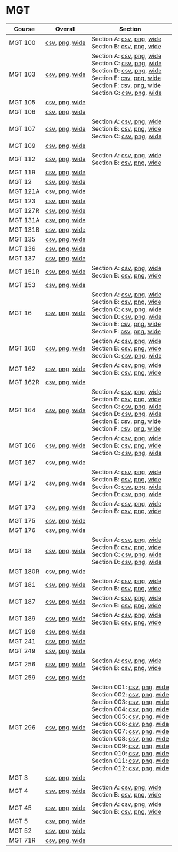 # MGT

| Course | Overall | Section |
| ------ | ------- | ------- |
| MGT 100 | [csv](https://github.com/UCSD-Historical-Enrollment-Data/2025Winter/blob/main/overall/MGT%20100.csv), [png](https://raw.githubusercontent.com/UCSD-Historical-Enrollment-Data/2025Winter/main/plot_overall/MGT%20100.png), [wide](https://raw.githubusercontent.com/UCSD-Historical-Enrollment-Data/2025Winter/main/plot_overall_wide/MGT%20100.png) | Section A: [csv](https://github.com/UCSD-Historical-Enrollment-Data/2025Winter/blob/main/section/MGT%20100_A.csv), [png](https://raw.githubusercontent.com/UCSD-Historical-Enrollment-Data/2025Winter/main/plot_section/MGT%20100_A.png), [wide](https://raw.githubusercontent.com/UCSD-Historical-Enrollment-Data/2025Winter/main/plot_section_wide/MGT%20100_A.png)<br>Section B: [csv](https://github.com/UCSD-Historical-Enrollment-Data/2025Winter/blob/main/section/MGT%20100_B.csv), [png](https://raw.githubusercontent.com/UCSD-Historical-Enrollment-Data/2025Winter/main/plot_section/MGT%20100_B.png), [wide](https://raw.githubusercontent.com/UCSD-Historical-Enrollment-Data/2025Winter/main/plot_section_wide/MGT%20100_B.png) |
| MGT 103 | [csv](https://github.com/UCSD-Historical-Enrollment-Data/2025Winter/blob/main/overall/MGT%20103.csv), [png](https://raw.githubusercontent.com/UCSD-Historical-Enrollment-Data/2025Winter/main/plot_overall/MGT%20103.png), [wide](https://raw.githubusercontent.com/UCSD-Historical-Enrollment-Data/2025Winter/main/plot_overall_wide/MGT%20103.png) | Section A: [csv](https://github.com/UCSD-Historical-Enrollment-Data/2025Winter/blob/main/section/MGT%20103_A.csv), [png](https://raw.githubusercontent.com/UCSD-Historical-Enrollment-Data/2025Winter/main/plot_section/MGT%20103_A.png), [wide](https://raw.githubusercontent.com/UCSD-Historical-Enrollment-Data/2025Winter/main/plot_section_wide/MGT%20103_A.png)<br>Section C: [csv](https://github.com/UCSD-Historical-Enrollment-Data/2025Winter/blob/main/section/MGT%20103_C.csv), [png](https://raw.githubusercontent.com/UCSD-Historical-Enrollment-Data/2025Winter/main/plot_section/MGT%20103_C.png), [wide](https://raw.githubusercontent.com/UCSD-Historical-Enrollment-Data/2025Winter/main/plot_section_wide/MGT%20103_C.png)<br>Section D: [csv](https://github.com/UCSD-Historical-Enrollment-Data/2025Winter/blob/main/section/MGT%20103_D.csv), [png](https://raw.githubusercontent.com/UCSD-Historical-Enrollment-Data/2025Winter/main/plot_section/MGT%20103_D.png), [wide](https://raw.githubusercontent.com/UCSD-Historical-Enrollment-Data/2025Winter/main/plot_section_wide/MGT%20103_D.png)<br>Section E: [csv](https://github.com/UCSD-Historical-Enrollment-Data/2025Winter/blob/main/section/MGT%20103_E.csv), [png](https://raw.githubusercontent.com/UCSD-Historical-Enrollment-Data/2025Winter/main/plot_section/MGT%20103_E.png), [wide](https://raw.githubusercontent.com/UCSD-Historical-Enrollment-Data/2025Winter/main/plot_section_wide/MGT%20103_E.png)<br>Section F: [csv](https://github.com/UCSD-Historical-Enrollment-Data/2025Winter/blob/main/section/MGT%20103_F.csv), [png](https://raw.githubusercontent.com/UCSD-Historical-Enrollment-Data/2025Winter/main/plot_section/MGT%20103_F.png), [wide](https://raw.githubusercontent.com/UCSD-Historical-Enrollment-Data/2025Winter/main/plot_section_wide/MGT%20103_F.png)<br>Section G: [csv](https://github.com/UCSD-Historical-Enrollment-Data/2025Winter/blob/main/section/MGT%20103_G.csv), [png](https://raw.githubusercontent.com/UCSD-Historical-Enrollment-Data/2025Winter/main/plot_section/MGT%20103_G.png), [wide](https://raw.githubusercontent.com/UCSD-Historical-Enrollment-Data/2025Winter/main/plot_section_wide/MGT%20103_G.png) |
| MGT 105 | [csv](https://github.com/UCSD-Historical-Enrollment-Data/2025Winter/blob/main/overall/MGT%20105.csv), [png](https://raw.githubusercontent.com/UCSD-Historical-Enrollment-Data/2025Winter/main/plot_overall/MGT%20105.png), [wide](https://raw.githubusercontent.com/UCSD-Historical-Enrollment-Data/2025Winter/main/plot_overall_wide/MGT%20105.png) |  |
| MGT 106 | [csv](https://github.com/UCSD-Historical-Enrollment-Data/2025Winter/blob/main/overall/MGT%20106.csv), [png](https://raw.githubusercontent.com/UCSD-Historical-Enrollment-Data/2025Winter/main/plot_overall/MGT%20106.png), [wide](https://raw.githubusercontent.com/UCSD-Historical-Enrollment-Data/2025Winter/main/plot_overall_wide/MGT%20106.png) |  |
| MGT 107 | [csv](https://github.com/UCSD-Historical-Enrollment-Data/2025Winter/blob/main/overall/MGT%20107.csv), [png](https://raw.githubusercontent.com/UCSD-Historical-Enrollment-Data/2025Winter/main/plot_overall/MGT%20107.png), [wide](https://raw.githubusercontent.com/UCSD-Historical-Enrollment-Data/2025Winter/main/plot_overall_wide/MGT%20107.png) | Section A: [csv](https://github.com/UCSD-Historical-Enrollment-Data/2025Winter/blob/main/section/MGT%20107_A.csv), [png](https://raw.githubusercontent.com/UCSD-Historical-Enrollment-Data/2025Winter/main/plot_section/MGT%20107_A.png), [wide](https://raw.githubusercontent.com/UCSD-Historical-Enrollment-Data/2025Winter/main/plot_section_wide/MGT%20107_A.png)<br>Section B: [csv](https://github.com/UCSD-Historical-Enrollment-Data/2025Winter/blob/main/section/MGT%20107_B.csv), [png](https://raw.githubusercontent.com/UCSD-Historical-Enrollment-Data/2025Winter/main/plot_section/MGT%20107_B.png), [wide](https://raw.githubusercontent.com/UCSD-Historical-Enrollment-Data/2025Winter/main/plot_section_wide/MGT%20107_B.png)<br>Section C: [csv](https://github.com/UCSD-Historical-Enrollment-Data/2025Winter/blob/main/section/MGT%20107_C.csv), [png](https://raw.githubusercontent.com/UCSD-Historical-Enrollment-Data/2025Winter/main/plot_section/MGT%20107_C.png), [wide](https://raw.githubusercontent.com/UCSD-Historical-Enrollment-Data/2025Winter/main/plot_section_wide/MGT%20107_C.png) |
| MGT 109 | [csv](https://github.com/UCSD-Historical-Enrollment-Data/2025Winter/blob/main/overall/MGT%20109.csv), [png](https://raw.githubusercontent.com/UCSD-Historical-Enrollment-Data/2025Winter/main/plot_overall/MGT%20109.png), [wide](https://raw.githubusercontent.com/UCSD-Historical-Enrollment-Data/2025Winter/main/plot_overall_wide/MGT%20109.png) |  |
| MGT 112 | [csv](https://github.com/UCSD-Historical-Enrollment-Data/2025Winter/blob/main/overall/MGT%20112.csv), [png](https://raw.githubusercontent.com/UCSD-Historical-Enrollment-Data/2025Winter/main/plot_overall/MGT%20112.png), [wide](https://raw.githubusercontent.com/UCSD-Historical-Enrollment-Data/2025Winter/main/plot_overall_wide/MGT%20112.png) | Section A: [csv](https://github.com/UCSD-Historical-Enrollment-Data/2025Winter/blob/main/section/MGT%20112_A.csv), [png](https://raw.githubusercontent.com/UCSD-Historical-Enrollment-Data/2025Winter/main/plot_section/MGT%20112_A.png), [wide](https://raw.githubusercontent.com/UCSD-Historical-Enrollment-Data/2025Winter/main/plot_section_wide/MGT%20112_A.png)<br>Section B: [csv](https://github.com/UCSD-Historical-Enrollment-Data/2025Winter/blob/main/section/MGT%20112_B.csv), [png](https://raw.githubusercontent.com/UCSD-Historical-Enrollment-Data/2025Winter/main/plot_section/MGT%20112_B.png), [wide](https://raw.githubusercontent.com/UCSD-Historical-Enrollment-Data/2025Winter/main/plot_section_wide/MGT%20112_B.png) |
| MGT 119 | [csv](https://github.com/UCSD-Historical-Enrollment-Data/2025Winter/blob/main/overall/MGT%20119.csv), [png](https://raw.githubusercontent.com/UCSD-Historical-Enrollment-Data/2025Winter/main/plot_overall/MGT%20119.png), [wide](https://raw.githubusercontent.com/UCSD-Historical-Enrollment-Data/2025Winter/main/plot_overall_wide/MGT%20119.png) |  |
| MGT 12 | [csv](https://github.com/UCSD-Historical-Enrollment-Data/2025Winter/blob/main/overall/MGT%2012.csv), [png](https://raw.githubusercontent.com/UCSD-Historical-Enrollment-Data/2025Winter/main/plot_overall/MGT%2012.png), [wide](https://raw.githubusercontent.com/UCSD-Historical-Enrollment-Data/2025Winter/main/plot_overall_wide/MGT%2012.png) |  |
| MGT 121A | [csv](https://github.com/UCSD-Historical-Enrollment-Data/2025Winter/blob/main/overall/MGT%20121A.csv), [png](https://raw.githubusercontent.com/UCSD-Historical-Enrollment-Data/2025Winter/main/plot_overall/MGT%20121A.png), [wide](https://raw.githubusercontent.com/UCSD-Historical-Enrollment-Data/2025Winter/main/plot_overall_wide/MGT%20121A.png) |  |
| MGT 123 | [csv](https://github.com/UCSD-Historical-Enrollment-Data/2025Winter/blob/main/overall/MGT%20123.csv), [png](https://raw.githubusercontent.com/UCSD-Historical-Enrollment-Data/2025Winter/main/plot_overall/MGT%20123.png), [wide](https://raw.githubusercontent.com/UCSD-Historical-Enrollment-Data/2025Winter/main/plot_overall_wide/MGT%20123.png) |  |
| MGT 127R | [csv](https://github.com/UCSD-Historical-Enrollment-Data/2025Winter/blob/main/overall/MGT%20127R.csv), [png](https://raw.githubusercontent.com/UCSD-Historical-Enrollment-Data/2025Winter/main/plot_overall/MGT%20127R.png), [wide](https://raw.githubusercontent.com/UCSD-Historical-Enrollment-Data/2025Winter/main/plot_overall_wide/MGT%20127R.png) |  |
| MGT 131A | [csv](https://github.com/UCSD-Historical-Enrollment-Data/2025Winter/blob/main/overall/MGT%20131A.csv), [png](https://raw.githubusercontent.com/UCSD-Historical-Enrollment-Data/2025Winter/main/plot_overall/MGT%20131A.png), [wide](https://raw.githubusercontent.com/UCSD-Historical-Enrollment-Data/2025Winter/main/plot_overall_wide/MGT%20131A.png) |  |
| MGT 131B | [csv](https://github.com/UCSD-Historical-Enrollment-Data/2025Winter/blob/main/overall/MGT%20131B.csv), [png](https://raw.githubusercontent.com/UCSD-Historical-Enrollment-Data/2025Winter/main/plot_overall/MGT%20131B.png), [wide](https://raw.githubusercontent.com/UCSD-Historical-Enrollment-Data/2025Winter/main/plot_overall_wide/MGT%20131B.png) |  |
| MGT 135 | [csv](https://github.com/UCSD-Historical-Enrollment-Data/2025Winter/blob/main/overall/MGT%20135.csv), [png](https://raw.githubusercontent.com/UCSD-Historical-Enrollment-Data/2025Winter/main/plot_overall/MGT%20135.png), [wide](https://raw.githubusercontent.com/UCSD-Historical-Enrollment-Data/2025Winter/main/plot_overall_wide/MGT%20135.png) |  |
| MGT 136 | [csv](https://github.com/UCSD-Historical-Enrollment-Data/2025Winter/blob/main/overall/MGT%20136.csv), [png](https://raw.githubusercontent.com/UCSD-Historical-Enrollment-Data/2025Winter/main/plot_overall/MGT%20136.png), [wide](https://raw.githubusercontent.com/UCSD-Historical-Enrollment-Data/2025Winter/main/plot_overall_wide/MGT%20136.png) |  |
| MGT 137 | [csv](https://github.com/UCSD-Historical-Enrollment-Data/2025Winter/blob/main/overall/MGT%20137.csv), [png](https://raw.githubusercontent.com/UCSD-Historical-Enrollment-Data/2025Winter/main/plot_overall/MGT%20137.png), [wide](https://raw.githubusercontent.com/UCSD-Historical-Enrollment-Data/2025Winter/main/plot_overall_wide/MGT%20137.png) |  |
| MGT 151R | [csv](https://github.com/UCSD-Historical-Enrollment-Data/2025Winter/blob/main/overall/MGT%20151R.csv), [png](https://raw.githubusercontent.com/UCSD-Historical-Enrollment-Data/2025Winter/main/plot_overall/MGT%20151R.png), [wide](https://raw.githubusercontent.com/UCSD-Historical-Enrollment-Data/2025Winter/main/plot_overall_wide/MGT%20151R.png) | Section A: [csv](https://github.com/UCSD-Historical-Enrollment-Data/2025Winter/blob/main/section/MGT%20151R_A.csv), [png](https://raw.githubusercontent.com/UCSD-Historical-Enrollment-Data/2025Winter/main/plot_section/MGT%20151R_A.png), [wide](https://raw.githubusercontent.com/UCSD-Historical-Enrollment-Data/2025Winter/main/plot_section_wide/MGT%20151R_A.png)<br>Section B: [csv](https://github.com/UCSD-Historical-Enrollment-Data/2025Winter/blob/main/section/MGT%20151R_B.csv), [png](https://raw.githubusercontent.com/UCSD-Historical-Enrollment-Data/2025Winter/main/plot_section/MGT%20151R_B.png), [wide](https://raw.githubusercontent.com/UCSD-Historical-Enrollment-Data/2025Winter/main/plot_section_wide/MGT%20151R_B.png) |
| MGT 153 | [csv](https://github.com/UCSD-Historical-Enrollment-Data/2025Winter/blob/main/overall/MGT%20153.csv), [png](https://raw.githubusercontent.com/UCSD-Historical-Enrollment-Data/2025Winter/main/plot_overall/MGT%20153.png), [wide](https://raw.githubusercontent.com/UCSD-Historical-Enrollment-Data/2025Winter/main/plot_overall_wide/MGT%20153.png) |  |
| MGT 16 | [csv](https://github.com/UCSD-Historical-Enrollment-Data/2025Winter/blob/main/overall/MGT%2016.csv), [png](https://raw.githubusercontent.com/UCSD-Historical-Enrollment-Data/2025Winter/main/plot_overall/MGT%2016.png), [wide](https://raw.githubusercontent.com/UCSD-Historical-Enrollment-Data/2025Winter/main/plot_overall_wide/MGT%2016.png) | Section A: [csv](https://github.com/UCSD-Historical-Enrollment-Data/2025Winter/blob/main/section/MGT%2016_A.csv), [png](https://raw.githubusercontent.com/UCSD-Historical-Enrollment-Data/2025Winter/main/plot_section/MGT%2016_A.png), [wide](https://raw.githubusercontent.com/UCSD-Historical-Enrollment-Data/2025Winter/main/plot_section_wide/MGT%2016_A.png)<br>Section B: [csv](https://github.com/UCSD-Historical-Enrollment-Data/2025Winter/blob/main/section/MGT%2016_B.csv), [png](https://raw.githubusercontent.com/UCSD-Historical-Enrollment-Data/2025Winter/main/plot_section/MGT%2016_B.png), [wide](https://raw.githubusercontent.com/UCSD-Historical-Enrollment-Data/2025Winter/main/plot_section_wide/MGT%2016_B.png)<br>Section C: [csv](https://github.com/UCSD-Historical-Enrollment-Data/2025Winter/blob/main/section/MGT%2016_C.csv), [png](https://raw.githubusercontent.com/UCSD-Historical-Enrollment-Data/2025Winter/main/plot_section/MGT%2016_C.png), [wide](https://raw.githubusercontent.com/UCSD-Historical-Enrollment-Data/2025Winter/main/plot_section_wide/MGT%2016_C.png)<br>Section D: [csv](https://github.com/UCSD-Historical-Enrollment-Data/2025Winter/blob/main/section/MGT%2016_D.csv), [png](https://raw.githubusercontent.com/UCSD-Historical-Enrollment-Data/2025Winter/main/plot_section/MGT%2016_D.png), [wide](https://raw.githubusercontent.com/UCSD-Historical-Enrollment-Data/2025Winter/main/plot_section_wide/MGT%2016_D.png)<br>Section E: [csv](https://github.com/UCSD-Historical-Enrollment-Data/2025Winter/blob/main/section/MGT%2016_E.csv), [png](https://raw.githubusercontent.com/UCSD-Historical-Enrollment-Data/2025Winter/main/plot_section/MGT%2016_E.png), [wide](https://raw.githubusercontent.com/UCSD-Historical-Enrollment-Data/2025Winter/main/plot_section_wide/MGT%2016_E.png)<br>Section F: [csv](https://github.com/UCSD-Historical-Enrollment-Data/2025Winter/blob/main/section/MGT%2016_F.csv), [png](https://raw.githubusercontent.com/UCSD-Historical-Enrollment-Data/2025Winter/main/plot_section/MGT%2016_F.png), [wide](https://raw.githubusercontent.com/UCSD-Historical-Enrollment-Data/2025Winter/main/plot_section_wide/MGT%2016_F.png) |
| MGT 160 | [csv](https://github.com/UCSD-Historical-Enrollment-Data/2025Winter/blob/main/overall/MGT%20160.csv), [png](https://raw.githubusercontent.com/UCSD-Historical-Enrollment-Data/2025Winter/main/plot_overall/MGT%20160.png), [wide](https://raw.githubusercontent.com/UCSD-Historical-Enrollment-Data/2025Winter/main/plot_overall_wide/MGT%20160.png) | Section A: [csv](https://github.com/UCSD-Historical-Enrollment-Data/2025Winter/blob/main/section/MGT%20160_A.csv), [png](https://raw.githubusercontent.com/UCSD-Historical-Enrollment-Data/2025Winter/main/plot_section/MGT%20160_A.png), [wide](https://raw.githubusercontent.com/UCSD-Historical-Enrollment-Data/2025Winter/main/plot_section_wide/MGT%20160_A.png)<br>Section B: [csv](https://github.com/UCSD-Historical-Enrollment-Data/2025Winter/blob/main/section/MGT%20160_B.csv), [png](https://raw.githubusercontent.com/UCSD-Historical-Enrollment-Data/2025Winter/main/plot_section/MGT%20160_B.png), [wide](https://raw.githubusercontent.com/UCSD-Historical-Enrollment-Data/2025Winter/main/plot_section_wide/MGT%20160_B.png)<br>Section C: [csv](https://github.com/UCSD-Historical-Enrollment-Data/2025Winter/blob/main/section/MGT%20160_C.csv), [png](https://raw.githubusercontent.com/UCSD-Historical-Enrollment-Data/2025Winter/main/plot_section/MGT%20160_C.png), [wide](https://raw.githubusercontent.com/UCSD-Historical-Enrollment-Data/2025Winter/main/plot_section_wide/MGT%20160_C.png) |
| MGT 162 | [csv](https://github.com/UCSD-Historical-Enrollment-Data/2025Winter/blob/main/overall/MGT%20162.csv), [png](https://raw.githubusercontent.com/UCSD-Historical-Enrollment-Data/2025Winter/main/plot_overall/MGT%20162.png), [wide](https://raw.githubusercontent.com/UCSD-Historical-Enrollment-Data/2025Winter/main/plot_overall_wide/MGT%20162.png) | Section A: [csv](https://github.com/UCSD-Historical-Enrollment-Data/2025Winter/blob/main/section/MGT%20162_A.csv), [png](https://raw.githubusercontent.com/UCSD-Historical-Enrollment-Data/2025Winter/main/plot_section/MGT%20162_A.png), [wide](https://raw.githubusercontent.com/UCSD-Historical-Enrollment-Data/2025Winter/main/plot_section_wide/MGT%20162_A.png)<br>Section B: [csv](https://github.com/UCSD-Historical-Enrollment-Data/2025Winter/blob/main/section/MGT%20162_B.csv), [png](https://raw.githubusercontent.com/UCSD-Historical-Enrollment-Data/2025Winter/main/plot_section/MGT%20162_B.png), [wide](https://raw.githubusercontent.com/UCSD-Historical-Enrollment-Data/2025Winter/main/plot_section_wide/MGT%20162_B.png) |
| MGT 162R | [csv](https://github.com/UCSD-Historical-Enrollment-Data/2025Winter/blob/main/overall/MGT%20162R.csv), [png](https://raw.githubusercontent.com/UCSD-Historical-Enrollment-Data/2025Winter/main/plot_overall/MGT%20162R.png), [wide](https://raw.githubusercontent.com/UCSD-Historical-Enrollment-Data/2025Winter/main/plot_overall_wide/MGT%20162R.png) |  |
| MGT 164 | [csv](https://github.com/UCSD-Historical-Enrollment-Data/2025Winter/blob/main/overall/MGT%20164.csv), [png](https://raw.githubusercontent.com/UCSD-Historical-Enrollment-Data/2025Winter/main/plot_overall/MGT%20164.png), [wide](https://raw.githubusercontent.com/UCSD-Historical-Enrollment-Data/2025Winter/main/plot_overall_wide/MGT%20164.png) | Section A: [csv](https://github.com/UCSD-Historical-Enrollment-Data/2025Winter/blob/main/section/MGT%20164_A.csv), [png](https://raw.githubusercontent.com/UCSD-Historical-Enrollment-Data/2025Winter/main/plot_section/MGT%20164_A.png), [wide](https://raw.githubusercontent.com/UCSD-Historical-Enrollment-Data/2025Winter/main/plot_section_wide/MGT%20164_A.png)<br>Section B: [csv](https://github.com/UCSD-Historical-Enrollment-Data/2025Winter/blob/main/section/MGT%20164_B.csv), [png](https://raw.githubusercontent.com/UCSD-Historical-Enrollment-Data/2025Winter/main/plot_section/MGT%20164_B.png), [wide](https://raw.githubusercontent.com/UCSD-Historical-Enrollment-Data/2025Winter/main/plot_section_wide/MGT%20164_B.png)<br>Section C: [csv](https://github.com/UCSD-Historical-Enrollment-Data/2025Winter/blob/main/section/MGT%20164_C.csv), [png](https://raw.githubusercontent.com/UCSD-Historical-Enrollment-Data/2025Winter/main/plot_section/MGT%20164_C.png), [wide](https://raw.githubusercontent.com/UCSD-Historical-Enrollment-Data/2025Winter/main/plot_section_wide/MGT%20164_C.png)<br>Section D: [csv](https://github.com/UCSD-Historical-Enrollment-Data/2025Winter/blob/main/section/MGT%20164_D.csv), [png](https://raw.githubusercontent.com/UCSD-Historical-Enrollment-Data/2025Winter/main/plot_section/MGT%20164_D.png), [wide](https://raw.githubusercontent.com/UCSD-Historical-Enrollment-Data/2025Winter/main/plot_section_wide/MGT%20164_D.png)<br>Section E: [csv](https://github.com/UCSD-Historical-Enrollment-Data/2025Winter/blob/main/section/MGT%20164_E.csv), [png](https://raw.githubusercontent.com/UCSD-Historical-Enrollment-Data/2025Winter/main/plot_section/MGT%20164_E.png), [wide](https://raw.githubusercontent.com/UCSD-Historical-Enrollment-Data/2025Winter/main/plot_section_wide/MGT%20164_E.png)<br>Section F: [csv](https://github.com/UCSD-Historical-Enrollment-Data/2025Winter/blob/main/section/MGT%20164_F.csv), [png](https://raw.githubusercontent.com/UCSD-Historical-Enrollment-Data/2025Winter/main/plot_section/MGT%20164_F.png), [wide](https://raw.githubusercontent.com/UCSD-Historical-Enrollment-Data/2025Winter/main/plot_section_wide/MGT%20164_F.png) |
| MGT 166 | [csv](https://github.com/UCSD-Historical-Enrollment-Data/2025Winter/blob/main/overall/MGT%20166.csv), [png](https://raw.githubusercontent.com/UCSD-Historical-Enrollment-Data/2025Winter/main/plot_overall/MGT%20166.png), [wide](https://raw.githubusercontent.com/UCSD-Historical-Enrollment-Data/2025Winter/main/plot_overall_wide/MGT%20166.png) | Section A: [csv](https://github.com/UCSD-Historical-Enrollment-Data/2025Winter/blob/main/section/MGT%20166_A.csv), [png](https://raw.githubusercontent.com/UCSD-Historical-Enrollment-Data/2025Winter/main/plot_section/MGT%20166_A.png), [wide](https://raw.githubusercontent.com/UCSD-Historical-Enrollment-Data/2025Winter/main/plot_section_wide/MGT%20166_A.png)<br>Section B: [csv](https://github.com/UCSD-Historical-Enrollment-Data/2025Winter/blob/main/section/MGT%20166_B.csv), [png](https://raw.githubusercontent.com/UCSD-Historical-Enrollment-Data/2025Winter/main/plot_section/MGT%20166_B.png), [wide](https://raw.githubusercontent.com/UCSD-Historical-Enrollment-Data/2025Winter/main/plot_section_wide/MGT%20166_B.png)<br>Section C: [csv](https://github.com/UCSD-Historical-Enrollment-Data/2025Winter/blob/main/section/MGT%20166_C.csv), [png](https://raw.githubusercontent.com/UCSD-Historical-Enrollment-Data/2025Winter/main/plot_section/MGT%20166_C.png), [wide](https://raw.githubusercontent.com/UCSD-Historical-Enrollment-Data/2025Winter/main/plot_section_wide/MGT%20166_C.png) |
| MGT 167 | [csv](https://github.com/UCSD-Historical-Enrollment-Data/2025Winter/blob/main/overall/MGT%20167.csv), [png](https://raw.githubusercontent.com/UCSD-Historical-Enrollment-Data/2025Winter/main/plot_overall/MGT%20167.png), [wide](https://raw.githubusercontent.com/UCSD-Historical-Enrollment-Data/2025Winter/main/plot_overall_wide/MGT%20167.png) |  |
| MGT 172 | [csv](https://github.com/UCSD-Historical-Enrollment-Data/2025Winter/blob/main/overall/MGT%20172.csv), [png](https://raw.githubusercontent.com/UCSD-Historical-Enrollment-Data/2025Winter/main/plot_overall/MGT%20172.png), [wide](https://raw.githubusercontent.com/UCSD-Historical-Enrollment-Data/2025Winter/main/plot_overall_wide/MGT%20172.png) | Section A: [csv](https://github.com/UCSD-Historical-Enrollment-Data/2025Winter/blob/main/section/MGT%20172_A.csv), [png](https://raw.githubusercontent.com/UCSD-Historical-Enrollment-Data/2025Winter/main/plot_section/MGT%20172_A.png), [wide](https://raw.githubusercontent.com/UCSD-Historical-Enrollment-Data/2025Winter/main/plot_section_wide/MGT%20172_A.png)<br>Section B: [csv](https://github.com/UCSD-Historical-Enrollment-Data/2025Winter/blob/main/section/MGT%20172_B.csv), [png](https://raw.githubusercontent.com/UCSD-Historical-Enrollment-Data/2025Winter/main/plot_section/MGT%20172_B.png), [wide](https://raw.githubusercontent.com/UCSD-Historical-Enrollment-Data/2025Winter/main/plot_section_wide/MGT%20172_B.png)<br>Section C: [csv](https://github.com/UCSD-Historical-Enrollment-Data/2025Winter/blob/main/section/MGT%20172_C.csv), [png](https://raw.githubusercontent.com/UCSD-Historical-Enrollment-Data/2025Winter/main/plot_section/MGT%20172_C.png), [wide](https://raw.githubusercontent.com/UCSD-Historical-Enrollment-Data/2025Winter/main/plot_section_wide/MGT%20172_C.png)<br>Section D: [csv](https://github.com/UCSD-Historical-Enrollment-Data/2025Winter/blob/main/section/MGT%20172_D.csv), [png](https://raw.githubusercontent.com/UCSD-Historical-Enrollment-Data/2025Winter/main/plot_section/MGT%20172_D.png), [wide](https://raw.githubusercontent.com/UCSD-Historical-Enrollment-Data/2025Winter/main/plot_section_wide/MGT%20172_D.png) |
| MGT 173 | [csv](https://github.com/UCSD-Historical-Enrollment-Data/2025Winter/blob/main/overall/MGT%20173.csv), [png](https://raw.githubusercontent.com/UCSD-Historical-Enrollment-Data/2025Winter/main/plot_overall/MGT%20173.png), [wide](https://raw.githubusercontent.com/UCSD-Historical-Enrollment-Data/2025Winter/main/plot_overall_wide/MGT%20173.png) | Section A: [csv](https://github.com/UCSD-Historical-Enrollment-Data/2025Winter/blob/main/section/MGT%20173_A.csv), [png](https://raw.githubusercontent.com/UCSD-Historical-Enrollment-Data/2025Winter/main/plot_section/MGT%20173_A.png), [wide](https://raw.githubusercontent.com/UCSD-Historical-Enrollment-Data/2025Winter/main/plot_section_wide/MGT%20173_A.png)<br>Section B: [csv](https://github.com/UCSD-Historical-Enrollment-Data/2025Winter/blob/main/section/MGT%20173_B.csv), [png](https://raw.githubusercontent.com/UCSD-Historical-Enrollment-Data/2025Winter/main/plot_section/MGT%20173_B.png), [wide](https://raw.githubusercontent.com/UCSD-Historical-Enrollment-Data/2025Winter/main/plot_section_wide/MGT%20173_B.png) |
| MGT 175 | [csv](https://github.com/UCSD-Historical-Enrollment-Data/2025Winter/blob/main/overall/MGT%20175.csv), [png](https://raw.githubusercontent.com/UCSD-Historical-Enrollment-Data/2025Winter/main/plot_overall/MGT%20175.png), [wide](https://raw.githubusercontent.com/UCSD-Historical-Enrollment-Data/2025Winter/main/plot_overall_wide/MGT%20175.png) |  |
| MGT 176 | [csv](https://github.com/UCSD-Historical-Enrollment-Data/2025Winter/blob/main/overall/MGT%20176.csv), [png](https://raw.githubusercontent.com/UCSD-Historical-Enrollment-Data/2025Winter/main/plot_overall/MGT%20176.png), [wide](https://raw.githubusercontent.com/UCSD-Historical-Enrollment-Data/2025Winter/main/plot_overall_wide/MGT%20176.png) |  |
| MGT 18 | [csv](https://github.com/UCSD-Historical-Enrollment-Data/2025Winter/blob/main/overall/MGT%2018.csv), [png](https://raw.githubusercontent.com/UCSD-Historical-Enrollment-Data/2025Winter/main/plot_overall/MGT%2018.png), [wide](https://raw.githubusercontent.com/UCSD-Historical-Enrollment-Data/2025Winter/main/plot_overall_wide/MGT%2018.png) | Section A: [csv](https://github.com/UCSD-Historical-Enrollment-Data/2025Winter/blob/main/section/MGT%2018_A.csv), [png](https://raw.githubusercontent.com/UCSD-Historical-Enrollment-Data/2025Winter/main/plot_section/MGT%2018_A.png), [wide](https://raw.githubusercontent.com/UCSD-Historical-Enrollment-Data/2025Winter/main/plot_section_wide/MGT%2018_A.png)<br>Section B: [csv](https://github.com/UCSD-Historical-Enrollment-Data/2025Winter/blob/main/section/MGT%2018_B.csv), [png](https://raw.githubusercontent.com/UCSD-Historical-Enrollment-Data/2025Winter/main/plot_section/MGT%2018_B.png), [wide](https://raw.githubusercontent.com/UCSD-Historical-Enrollment-Data/2025Winter/main/plot_section_wide/MGT%2018_B.png)<br>Section C: [csv](https://github.com/UCSD-Historical-Enrollment-Data/2025Winter/blob/main/section/MGT%2018_C.csv), [png](https://raw.githubusercontent.com/UCSD-Historical-Enrollment-Data/2025Winter/main/plot_section/MGT%2018_C.png), [wide](https://raw.githubusercontent.com/UCSD-Historical-Enrollment-Data/2025Winter/main/plot_section_wide/MGT%2018_C.png)<br>Section D: [csv](https://github.com/UCSD-Historical-Enrollment-Data/2025Winter/blob/main/section/MGT%2018_D.csv), [png](https://raw.githubusercontent.com/UCSD-Historical-Enrollment-Data/2025Winter/main/plot_section/MGT%2018_D.png), [wide](https://raw.githubusercontent.com/UCSD-Historical-Enrollment-Data/2025Winter/main/plot_section_wide/MGT%2018_D.png) |
| MGT 180R | [csv](https://github.com/UCSD-Historical-Enrollment-Data/2025Winter/blob/main/overall/MGT%20180R.csv), [png](https://raw.githubusercontent.com/UCSD-Historical-Enrollment-Data/2025Winter/main/plot_overall/MGT%20180R.png), [wide](https://raw.githubusercontent.com/UCSD-Historical-Enrollment-Data/2025Winter/main/plot_overall_wide/MGT%20180R.png) |  |
| MGT 181 | [csv](https://github.com/UCSD-Historical-Enrollment-Data/2025Winter/blob/main/overall/MGT%20181.csv), [png](https://raw.githubusercontent.com/UCSD-Historical-Enrollment-Data/2025Winter/main/plot_overall/MGT%20181.png), [wide](https://raw.githubusercontent.com/UCSD-Historical-Enrollment-Data/2025Winter/main/plot_overall_wide/MGT%20181.png) | Section A: [csv](https://github.com/UCSD-Historical-Enrollment-Data/2025Winter/blob/main/section/MGT%20181_A.csv), [png](https://raw.githubusercontent.com/UCSD-Historical-Enrollment-Data/2025Winter/main/plot_section/MGT%20181_A.png), [wide](https://raw.githubusercontent.com/UCSD-Historical-Enrollment-Data/2025Winter/main/plot_section_wide/MGT%20181_A.png)<br>Section B: [csv](https://github.com/UCSD-Historical-Enrollment-Data/2025Winter/blob/main/section/MGT%20181_B.csv), [png](https://raw.githubusercontent.com/UCSD-Historical-Enrollment-Data/2025Winter/main/plot_section/MGT%20181_B.png), [wide](https://raw.githubusercontent.com/UCSD-Historical-Enrollment-Data/2025Winter/main/plot_section_wide/MGT%20181_B.png) |
| MGT 187 | [csv](https://github.com/UCSD-Historical-Enrollment-Data/2025Winter/blob/main/overall/MGT%20187.csv), [png](https://raw.githubusercontent.com/UCSD-Historical-Enrollment-Data/2025Winter/main/plot_overall/MGT%20187.png), [wide](https://raw.githubusercontent.com/UCSD-Historical-Enrollment-Data/2025Winter/main/plot_overall_wide/MGT%20187.png) | Section A: [csv](https://github.com/UCSD-Historical-Enrollment-Data/2025Winter/blob/main/section/MGT%20187_A.csv), [png](https://raw.githubusercontent.com/UCSD-Historical-Enrollment-Data/2025Winter/main/plot_section/MGT%20187_A.png), [wide](https://raw.githubusercontent.com/UCSD-Historical-Enrollment-Data/2025Winter/main/plot_section_wide/MGT%20187_A.png)<br>Section B: [csv](https://github.com/UCSD-Historical-Enrollment-Data/2025Winter/blob/main/section/MGT%20187_B.csv), [png](https://raw.githubusercontent.com/UCSD-Historical-Enrollment-Data/2025Winter/main/plot_section/MGT%20187_B.png), [wide](https://raw.githubusercontent.com/UCSD-Historical-Enrollment-Data/2025Winter/main/plot_section_wide/MGT%20187_B.png) |
| MGT 189 | [csv](https://github.com/UCSD-Historical-Enrollment-Data/2025Winter/blob/main/overall/MGT%20189.csv), [png](https://raw.githubusercontent.com/UCSD-Historical-Enrollment-Data/2025Winter/main/plot_overall/MGT%20189.png), [wide](https://raw.githubusercontent.com/UCSD-Historical-Enrollment-Data/2025Winter/main/plot_overall_wide/MGT%20189.png) | Section A: [csv](https://github.com/UCSD-Historical-Enrollment-Data/2025Winter/blob/main/section/MGT%20189_A.csv), [png](https://raw.githubusercontent.com/UCSD-Historical-Enrollment-Data/2025Winter/main/plot_section/MGT%20189_A.png), [wide](https://raw.githubusercontent.com/UCSD-Historical-Enrollment-Data/2025Winter/main/plot_section_wide/MGT%20189_A.png)<br>Section B: [csv](https://github.com/UCSD-Historical-Enrollment-Data/2025Winter/blob/main/section/MGT%20189_B.csv), [png](https://raw.githubusercontent.com/UCSD-Historical-Enrollment-Data/2025Winter/main/plot_section/MGT%20189_B.png), [wide](https://raw.githubusercontent.com/UCSD-Historical-Enrollment-Data/2025Winter/main/plot_section_wide/MGT%20189_B.png) |
| MGT 198 | [csv](https://github.com/UCSD-Historical-Enrollment-Data/2025Winter/blob/main/overall/MGT%20198.csv), [png](https://raw.githubusercontent.com/UCSD-Historical-Enrollment-Data/2025Winter/main/plot_overall/MGT%20198.png), [wide](https://raw.githubusercontent.com/UCSD-Historical-Enrollment-Data/2025Winter/main/plot_overall_wide/MGT%20198.png) |  |
| MGT 241 | [csv](https://github.com/UCSD-Historical-Enrollment-Data/2025Winter/blob/main/overall/MGT%20241.csv), [png](https://raw.githubusercontent.com/UCSD-Historical-Enrollment-Data/2025Winter/main/plot_overall/MGT%20241.png), [wide](https://raw.githubusercontent.com/UCSD-Historical-Enrollment-Data/2025Winter/main/plot_overall_wide/MGT%20241.png) |  |
| MGT 249 | [csv](https://github.com/UCSD-Historical-Enrollment-Data/2025Winter/blob/main/overall/MGT%20249.csv), [png](https://raw.githubusercontent.com/UCSD-Historical-Enrollment-Data/2025Winter/main/plot_overall/MGT%20249.png), [wide](https://raw.githubusercontent.com/UCSD-Historical-Enrollment-Data/2025Winter/main/plot_overall_wide/MGT%20249.png) |  |
| MGT 256 | [csv](https://github.com/UCSD-Historical-Enrollment-Data/2025Winter/blob/main/overall/MGT%20256.csv), [png](https://raw.githubusercontent.com/UCSD-Historical-Enrollment-Data/2025Winter/main/plot_overall/MGT%20256.png), [wide](https://raw.githubusercontent.com/UCSD-Historical-Enrollment-Data/2025Winter/main/plot_overall_wide/MGT%20256.png) | Section A: [csv](https://github.com/UCSD-Historical-Enrollment-Data/2025Winter/blob/main/section/MGT%20256_A.csv), [png](https://raw.githubusercontent.com/UCSD-Historical-Enrollment-Data/2025Winter/main/plot_section/MGT%20256_A.png), [wide](https://raw.githubusercontent.com/UCSD-Historical-Enrollment-Data/2025Winter/main/plot_section_wide/MGT%20256_A.png)<br>Section B: [csv](https://github.com/UCSD-Historical-Enrollment-Data/2025Winter/blob/main/section/MGT%20256_B.csv), [png](https://raw.githubusercontent.com/UCSD-Historical-Enrollment-Data/2025Winter/main/plot_section/MGT%20256_B.png), [wide](https://raw.githubusercontent.com/UCSD-Historical-Enrollment-Data/2025Winter/main/plot_section_wide/MGT%20256_B.png) |
| MGT 259 | [csv](https://github.com/UCSD-Historical-Enrollment-Data/2025Winter/blob/main/overall/MGT%20259.csv), [png](https://raw.githubusercontent.com/UCSD-Historical-Enrollment-Data/2025Winter/main/plot_overall/MGT%20259.png), [wide](https://raw.githubusercontent.com/UCSD-Historical-Enrollment-Data/2025Winter/main/plot_overall_wide/MGT%20259.png) |  |
| MGT 296 | [csv](https://github.com/UCSD-Historical-Enrollment-Data/2025Winter/blob/main/overall/MGT%20296.csv), [png](https://raw.githubusercontent.com/UCSD-Historical-Enrollment-Data/2025Winter/main/plot_overall/MGT%20296.png), [wide](https://raw.githubusercontent.com/UCSD-Historical-Enrollment-Data/2025Winter/main/plot_overall_wide/MGT%20296.png) | Section 001: [csv](https://github.com/UCSD-Historical-Enrollment-Data/2025Winter/blob/main/section/MGT%20296_001.csv), [png](https://raw.githubusercontent.com/UCSD-Historical-Enrollment-Data/2025Winter/main/plot_section/MGT%20296_001.png), [wide](https://raw.githubusercontent.com/UCSD-Historical-Enrollment-Data/2025Winter/main/plot_section_wide/MGT%20296_001.png)<br>Section 002: [csv](https://github.com/UCSD-Historical-Enrollment-Data/2025Winter/blob/main/section/MGT%20296_002.csv), [png](https://raw.githubusercontent.com/UCSD-Historical-Enrollment-Data/2025Winter/main/plot_section/MGT%20296_002.png), [wide](https://raw.githubusercontent.com/UCSD-Historical-Enrollment-Data/2025Winter/main/plot_section_wide/MGT%20296_002.png)<br>Section 003: [csv](https://github.com/UCSD-Historical-Enrollment-Data/2025Winter/blob/main/section/MGT%20296_003.csv), [png](https://raw.githubusercontent.com/UCSD-Historical-Enrollment-Data/2025Winter/main/plot_section/MGT%20296_003.png), [wide](https://raw.githubusercontent.com/UCSD-Historical-Enrollment-Data/2025Winter/main/plot_section_wide/MGT%20296_003.png)<br>Section 004: [csv](https://github.com/UCSD-Historical-Enrollment-Data/2025Winter/blob/main/section/MGT%20296_004.csv), [png](https://raw.githubusercontent.com/UCSD-Historical-Enrollment-Data/2025Winter/main/plot_section/MGT%20296_004.png), [wide](https://raw.githubusercontent.com/UCSD-Historical-Enrollment-Data/2025Winter/main/plot_section_wide/MGT%20296_004.png)<br>Section 005: [csv](https://github.com/UCSD-Historical-Enrollment-Data/2025Winter/blob/main/section/MGT%20296_005.csv), [png](https://raw.githubusercontent.com/UCSD-Historical-Enrollment-Data/2025Winter/main/plot_section/MGT%20296_005.png), [wide](https://raw.githubusercontent.com/UCSD-Historical-Enrollment-Data/2025Winter/main/plot_section_wide/MGT%20296_005.png)<br>Section 006: [csv](https://github.com/UCSD-Historical-Enrollment-Data/2025Winter/blob/main/section/MGT%20296_006.csv), [png](https://raw.githubusercontent.com/UCSD-Historical-Enrollment-Data/2025Winter/main/plot_section/MGT%20296_006.png), [wide](https://raw.githubusercontent.com/UCSD-Historical-Enrollment-Data/2025Winter/main/plot_section_wide/MGT%20296_006.png)<br>Section 007: [csv](https://github.com/UCSD-Historical-Enrollment-Data/2025Winter/blob/main/section/MGT%20296_007.csv), [png](https://raw.githubusercontent.com/UCSD-Historical-Enrollment-Data/2025Winter/main/plot_section/MGT%20296_007.png), [wide](https://raw.githubusercontent.com/UCSD-Historical-Enrollment-Data/2025Winter/main/plot_section_wide/MGT%20296_007.png)<br>Section 008: [csv](https://github.com/UCSD-Historical-Enrollment-Data/2025Winter/blob/main/section/MGT%20296_008.csv), [png](https://raw.githubusercontent.com/UCSD-Historical-Enrollment-Data/2025Winter/main/plot_section/MGT%20296_008.png), [wide](https://raw.githubusercontent.com/UCSD-Historical-Enrollment-Data/2025Winter/main/plot_section_wide/MGT%20296_008.png)<br>Section 009: [csv](https://github.com/UCSD-Historical-Enrollment-Data/2025Winter/blob/main/section/MGT%20296_009.csv), [png](https://raw.githubusercontent.com/UCSD-Historical-Enrollment-Data/2025Winter/main/plot_section/MGT%20296_009.png), [wide](https://raw.githubusercontent.com/UCSD-Historical-Enrollment-Data/2025Winter/main/plot_section_wide/MGT%20296_009.png)<br>Section 010: [csv](https://github.com/UCSD-Historical-Enrollment-Data/2025Winter/blob/main/section/MGT%20296_010.csv), [png](https://raw.githubusercontent.com/UCSD-Historical-Enrollment-Data/2025Winter/main/plot_section/MGT%20296_010.png), [wide](https://raw.githubusercontent.com/UCSD-Historical-Enrollment-Data/2025Winter/main/plot_section_wide/MGT%20296_010.png)<br>Section 011: [csv](https://github.com/UCSD-Historical-Enrollment-Data/2025Winter/blob/main/section/MGT%20296_011.csv), [png](https://raw.githubusercontent.com/UCSD-Historical-Enrollment-Data/2025Winter/main/plot_section/MGT%20296_011.png), [wide](https://raw.githubusercontent.com/UCSD-Historical-Enrollment-Data/2025Winter/main/plot_section_wide/MGT%20296_011.png)<br>Section 012: [csv](https://github.com/UCSD-Historical-Enrollment-Data/2025Winter/blob/main/section/MGT%20296_012.csv), [png](https://raw.githubusercontent.com/UCSD-Historical-Enrollment-Data/2025Winter/main/plot_section/MGT%20296_012.png), [wide](https://raw.githubusercontent.com/UCSD-Historical-Enrollment-Data/2025Winter/main/plot_section_wide/MGT%20296_012.png) |
| MGT 3 | [csv](https://github.com/UCSD-Historical-Enrollment-Data/2025Winter/blob/main/overall/MGT%203.csv), [png](https://raw.githubusercontent.com/UCSD-Historical-Enrollment-Data/2025Winter/main/plot_overall/MGT%203.png), [wide](https://raw.githubusercontent.com/UCSD-Historical-Enrollment-Data/2025Winter/main/plot_overall_wide/MGT%203.png) |  |
| MGT 4 | [csv](https://github.com/UCSD-Historical-Enrollment-Data/2025Winter/blob/main/overall/MGT%204.csv), [png](https://raw.githubusercontent.com/UCSD-Historical-Enrollment-Data/2025Winter/main/plot_overall/MGT%204.png), [wide](https://raw.githubusercontent.com/UCSD-Historical-Enrollment-Data/2025Winter/main/plot_overall_wide/MGT%204.png) | Section A: [csv](https://github.com/UCSD-Historical-Enrollment-Data/2025Winter/blob/main/section/MGT%204_A.csv), [png](https://raw.githubusercontent.com/UCSD-Historical-Enrollment-Data/2025Winter/main/plot_section/MGT%204_A.png), [wide](https://raw.githubusercontent.com/UCSD-Historical-Enrollment-Data/2025Winter/main/plot_section_wide/MGT%204_A.png)<br>Section B: [csv](https://github.com/UCSD-Historical-Enrollment-Data/2025Winter/blob/main/section/MGT%204_B.csv), [png](https://raw.githubusercontent.com/UCSD-Historical-Enrollment-Data/2025Winter/main/plot_section/MGT%204_B.png), [wide](https://raw.githubusercontent.com/UCSD-Historical-Enrollment-Data/2025Winter/main/plot_section_wide/MGT%204_B.png) |
| MGT 45 | [csv](https://github.com/UCSD-Historical-Enrollment-Data/2025Winter/blob/main/overall/MGT%2045.csv), [png](https://raw.githubusercontent.com/UCSD-Historical-Enrollment-Data/2025Winter/main/plot_overall/MGT%2045.png), [wide](https://raw.githubusercontent.com/UCSD-Historical-Enrollment-Data/2025Winter/main/plot_overall_wide/MGT%2045.png) | Section A: [csv](https://github.com/UCSD-Historical-Enrollment-Data/2025Winter/blob/main/section/MGT%2045_A.csv), [png](https://raw.githubusercontent.com/UCSD-Historical-Enrollment-Data/2025Winter/main/plot_section/MGT%2045_A.png), [wide](https://raw.githubusercontent.com/UCSD-Historical-Enrollment-Data/2025Winter/main/plot_section_wide/MGT%2045_A.png)<br>Section B: [csv](https://github.com/UCSD-Historical-Enrollment-Data/2025Winter/blob/main/section/MGT%2045_B.csv), [png](https://raw.githubusercontent.com/UCSD-Historical-Enrollment-Data/2025Winter/main/plot_section/MGT%2045_B.png), [wide](https://raw.githubusercontent.com/UCSD-Historical-Enrollment-Data/2025Winter/main/plot_section_wide/MGT%2045_B.png) |
| MGT 5 | [csv](https://github.com/UCSD-Historical-Enrollment-Data/2025Winter/blob/main/overall/MGT%205.csv), [png](https://raw.githubusercontent.com/UCSD-Historical-Enrollment-Data/2025Winter/main/plot_overall/MGT%205.png), [wide](https://raw.githubusercontent.com/UCSD-Historical-Enrollment-Data/2025Winter/main/plot_overall_wide/MGT%205.png) |  |
| MGT 52 | [csv](https://github.com/UCSD-Historical-Enrollment-Data/2025Winter/blob/main/overall/MGT%2052.csv), [png](https://raw.githubusercontent.com/UCSD-Historical-Enrollment-Data/2025Winter/main/plot_overall/MGT%2052.png), [wide](https://raw.githubusercontent.com/UCSD-Historical-Enrollment-Data/2025Winter/main/plot_overall_wide/MGT%2052.png) |  |
| MGT 71R | [csv](https://github.com/UCSD-Historical-Enrollment-Data/2025Winter/blob/main/overall/MGT%2071R.csv), [png](https://raw.githubusercontent.com/UCSD-Historical-Enrollment-Data/2025Winter/main/plot_overall/MGT%2071R.png), [wide](https://raw.githubusercontent.com/UCSD-Historical-Enrollment-Data/2025Winter/main/plot_overall_wide/MGT%2071R.png) |  |
